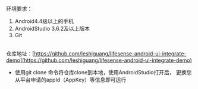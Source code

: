 环境要求：

1. Android4.4级以上的手机
1. AndroidStudio 3.6.2及以上版本
1. Git


<br />仓库地址：[https://github.com/leshiguang/lifesense-android-ui-integrate-demo](https://github.com/leshiguang/lifesense-android-ui-integrate-demo)

- 使用git clone 命令将仓库clone到本地，使用AndroidStudio打开后， 更换您从平台申请的appId（AppKey）等信息即可运行

